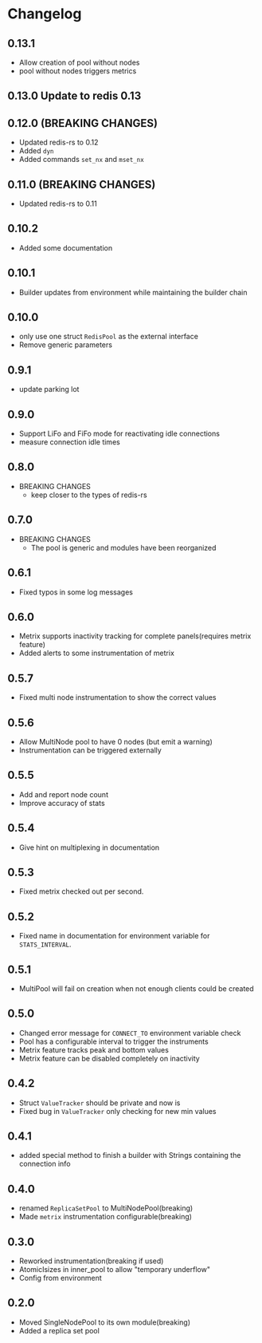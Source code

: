 # Changelog

## 0.13.1

* Allow creation of pool without nodes
* pool without nodes triggers metrics

## 0.13.0 Update to redis 0.13

## 0.12.0 (BREAKING CHANGES)

* Updated redis-rs to 0.12
* Added `dyn`
* Added commands `set_nx` and `mset_nx`

## 0.11.0 (BREAKING CHANGES)

* Updated redis-rs to 0.11

## 0.10.2

* Added some documentation

## 0.10.1

* Builder updates from environment while maintaining the builder chain

## 0.10.0

* only use one struct `RedisPool` as the external interface
* Remove generic parameters

## 0.9.1

* update parking lot

## 0.9.0

* Support LiFo and FiFo mode for reactivating idle connections
* measure connection idle times

## 0.8.0

* BREAKING CHANGES
    * keep closer to the types of redis-rs

## 0.7.0

* BREAKING CHANGES
    * The pool is generic and modules have been reorganized

## 0.6.1

* Fixed typos in some log messages

## 0.6.0

* Metrix supports inactivity tracking for complete panels(requires metrix feature)
* Added alerts to some instrumentation of metrix

## 0.5.7

* Fixed multi node instrumentation to show the correct values

## 0.5.6

* Allow MultiNode pool to have 0 nodes (but emit a warning)
* Instrumentation can be triggered externally

## 0.5.5

* Add and report node count
* Improve accuracy of stats

## 0.5.4

* Give hint on multiplexing in documentation

## 0.5.3

* Fixed metrix checked out per second.

## 0.5.2

* Fixed name in documentation for environment variable for `STATS_INTERVAL`.

## 0.5.1

* MultiPool will fail on creation when not enough clients could be created

## 0.5.0

* Changed error message for `CONNECT_TO` environment variable check
* Pool has a configurable interval to trigger the instruments
* Metrix feature tracks peak and bottom values
* Metrix feature can be disabled completely on inactivity

## 0.4.2

* Struct `ValueTracker` should be private and now is
* Fixed bug in `ValueTracker` only checking for new min values

## 0.4.1

* added special method to finish a builder
with Strings containing the connection info

## 0.4.0

* renamed `ReplicaSetPool` to MultiNodePool(breaking)
* Made `metrix` instrumentation configurable(breaking)

## 0.3.0

* Reworked instrumentation(breaking if used)
* AtomicIsizes in inner_pool to allow "temporary underflow"
* Config from environment

## 0.2.0

* Moved SingleNodePool to its own module(breaking)
* Added a replica set pool